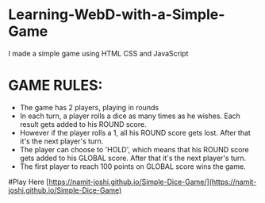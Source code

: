 # Learning-WebD-with-a-Simple-Game
I made a simple game using HTML CSS and JavaScript 

# GAME RULES:

- The game has 2 players, playing in rounds
- In each turn, a player rolls a dice as many times as he wishes. Each result gets added to his ROUND score.
- However if the player rolls a 1, all his ROUND score gets lost. After that it's the next player's turn.
- The player can choose to 'HOLD', which means that his ROUND score gets added to his GLOBAL score. After that it's the next player's turn.
- The first player to reach 100 points on GLOBAL score wins the game.

#Play Here
[https://namit-joshi.github.io/Simple-Dice-Game/](https://namit-joshi.github.io/Simple-Dice-Game)

